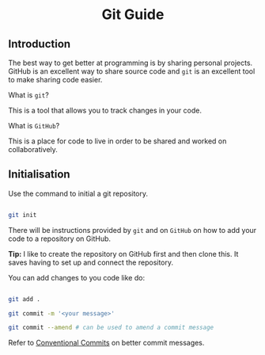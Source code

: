 <div align='center'>
  <h1>
    <p>Git Guide</p>
  </h1>
</div>

## Introduction

The best way to get better at programming is by sharing personal projects. GitHub is an excellent way to share source code and `git` is an excellent tool to make sharing code easier.

What is `git`?

This is a tool that allows you to track changes in your code.

What is `GitHub`?

This is a place for code to live in order to be shared and worked on collaboratively.

## Initialisation

Use the command to initial a git repository.

```bash

git init

```

There will be instructions provided by `git` and on `GitHub` on how to add your code to a repository on GitHub.

**Tip:** I like to create the repository on GitHub first and then clone this. It saves having to set up and connect the repository.

You can add changes to you code like do:

```bash

git add .

git commit -m '<your message>'

git commit --amend # can be used to amend a commit message

```

Refer to [Conventional Commits](https://www.conventionalcommits.org/en/v1.0.0/) on better commit messages.
